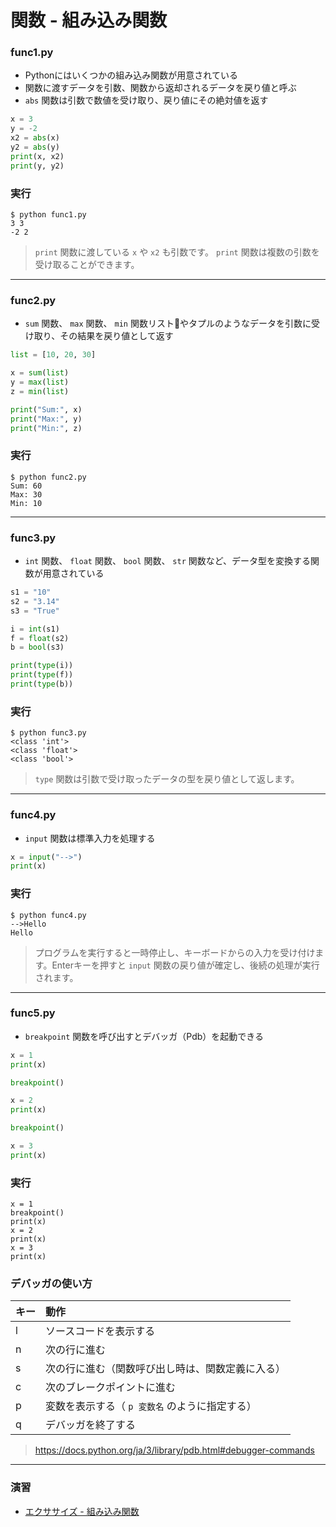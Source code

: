 # 関数 - 組み込み関数

### func1.py

* Pythonにはいくつかの組み込み関数が用意されている
* 関数に渡すデータを引数、関数から返却されるデータを戻り値と呼ぶ
* `abs` 関数は引数で数値を受け取り、戻り値にその絶対値を返す

``` python
x = 3
y = -2
x2 = abs(x)
y2 = abs(y)
print(x, x2)
print(y, y2)
```

### 実行

``` 
$ python func1.py 
3 3
-2 2
```

> `print` 関数に渡している `x` や `x2` も引数です。 `print` 関数は複数の引数を受け取ることができます。

---

### func2.py

* `sum` 関数、 `max` 関数、 `min` 関数リストやタプルのようなデータを引数に受け取り、その結果を戻り値として返す

``` python
list = [10, 20, 30]

x = sum(list)
y = max(list)
z = min(list)

print("Sum:", x)
print("Max:", y)
print("Min:", z)
```

### 実行

``` 
$ python func2.py
Sum: 60
Max: 30
Min: 10
```

---

### func3.py

* `int` 関数、 `float` 関数、 `bool` 関数、 `str` 関数など、データ型を変換する関数が用意されている

``` python
s1 = "10"
s2 = "3.14"
s3 = "True"

i = int(s1)
f = float(s2)
b = bool(s3)

print(type(i))
print(type(f))
print(type(b))
```

### 実行

``` 
$ python func3.py
<class 'int'>
<class 'float'>
<class 'bool'>
```

> `type` 関数は引数で受け取ったデータの型を戻り値として返します。

---

### func4.py

* `input` 関数は標準入力を処理する

``` python
x = input("-->")
print(x)
```

### 実行

``` 
$ python func4.py
-->Hello
Hello
```

> プログラムを実行すると一時停止し、キーボードからの入力を受け付けます。Enterキーを押すと `input` 関数の戻り値が確定し、後続の処理が実行されます。

---

### func5.py

* `breakpoint` 関数を呼び出すとデバッガ（Pdb）を起動できる

``` python
x = 1
print(x)

breakpoint()

x = 2
print(x)

breakpoint()

x = 3
print(x)
```

### 実行

``` 
x = 1
breakpoint()
print(x)
x = 2
print(x)
x = 3
print(x)
```

### デバッガの使い方

|キー|動作|
|:--|:--|
|l|ソースコードを表示する|
|n|次の行に進む|
|s|次の行に進む（関数呼び出し時は、関数定義に入る）|
|c|次のブレークポイントに進む|
|p|変数を表示する（ `p 変数名` のように指定する）|
|q|デバッガを終了する|

> https://docs.python.org/ja/3/library/pdb.html#debugger-commands

---

### 演習

* [エクササイズ - 組み込み関数](../ex/09_basic_ex.md)
